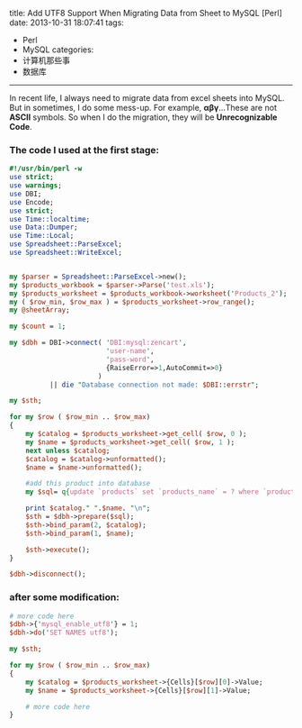 title: Add UTF8 Support When Migrating Data from Sheet to MySQL [Perl]
date: 2013-10-31 18:07:41
tags:
  - Perl
  - MySQL
categories:
  - 计算机那些事
  - 数据库
---

In recent life, I always need to migrate data from excel sheets into MySQL. But in sometimes, I do some mess-up. For example, **αβγ**...These are not **ASCII** symbols. So when I do the migration, they will be **Unrecognizable Code**.  
### The code I used at the first stage:
<!-- more -->
```perl
#!/usr/bin/perl -w
use strict;  
use warnings;
use DBI;
use Encode;
use strict;
use Time::localtime;
use Data::Dumper;
use Time::Local;
use Spreadsheet::ParseExcel;  
use Spreadsheet::WriteExcel;


my $parser = Spreadsheet::ParseExcel->new();  
my $products_workbook = $parser->Parse('test.xls');  
my $products_worksheet = $products_workbook->worksheet('Products_2');
my ( $row_min, $row_max ) = $products_worksheet->row_range();  
my @sheetArray;

my $count = 1;

my $dbh = DBI->connect( 'DBI:mysql:zencart',
                        'user-name',
                        'pass-word',
                        {RaiseError=>1,AutoCommit=>0}
                      )
          || die "Database connection not made: $DBI::errstr";

my $sth;

for my $row ( $row_min .. $row_max)
{  
    my $catalog = $products_worksheet->get_cell( $row, 0 );
    my $name = $products_worksheet->get_cell( $row, 1 );
    next unless $catalog;  
    $catalog = $catalog->unformatted();
    $name = $name->unformatted();

    #add this product into database
    my $sql= q{update `products` set `products_name` = ? where `products_catalog` = ?};

    print $catalog." ".$name. "\n";
    $sth = $dbh->prepare($sql);
    $sth->bind_param(2, $catalog);
    $sth->bind_param(1, $name);

    $sth->execute();
}

$dbh->disconnect();

```

### after some modification:

```perl
# more code here
$dbh->{'mysql_enable_utf8'} = 1;
$dbh->do('SET NAMES utf8');

my $sth;

for my $row ( $row_min .. $row_max)
{  
    my $catalog = $products_worksheet->{Cells}[$row][0]->Value;
    my $name = $products_worksheet->{Cells}[$row][1]->Value;

	# more code here
}
```
